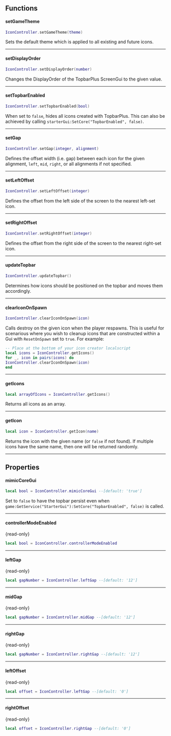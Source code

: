 ## Functions

#### setGameTheme
```lua
IconController.setGameTheme(theme)
```
Sets the default theme which is applied to all existing and future icons.

----
#### setDisplayOrder
```lua
IconController.setDisplayOrder(number)
```
Changes the DisplayOrder of the TopbarPlus ScreenGui to the given value.

----
#### setTopbarEnabled
```lua
IconController.setTopbarEnabled(bool)
```
When set to ``false``, hides all icons created with TopbarPlus. This can also be achieved by calling ``starterGui:SetCore("TopbarEnabled", false)``.

----
#### setGap
```lua
IconController.setGap(integer, alignment)
```
Defines the offset width (i.e. gap) between each icon for the given alignment, ``left``, ``mid``, ``right``, or all alignments if not specified. 

----
#### setLeftOffset
```lua
IconController.setLeftOffset(integer)
```
Defines the offset from the left side of the screen to the nearest left-set icon. 

----
#### setRightOffset
```lua
IconController.setRightOffset(integer)
```
Defines the offset from the right side of the screen to the nearest right-set icon. 

----
#### updateTopbar
```lua
IconController.updateTopbar()
```
Determines how icons should be positioned on the topbar and moves them accordingly.  

----
#### clearIconOnSpawn
```lua
IconController.clearIconOnSpawn(icon)
```
Calls destroy on the given icon when the player respawns. This is useful for scenarious where you wish to cleanup icons that are constructed within a Gui with ``ResetOnSpawn`` set to ``true``. For example:

```lua
-- Place at the bottom of your icon creator localscript
local icons = IconController.getIcons()
for _, icon in pairs(icons) do
IconController.clearIconOnSpawn(icon)
end
```

----
#### getIcons
```lua
local arrayOfIcons = IconController.getIcons()
```
Returns all icons as an array.

----
#### getIcon
```lua
local icon = IconController.getIcon(name)
```
Returns the icon with the given name (or ``false`` if not found). If multiple icons have the same name, then one will be returned randomly.

----



## Properties
#### mimicCoreGui
```lua
local bool = IconController.mimicCoreGui --[default: 'true']
```
Set to ``false`` to have the topbar persist even when ``game:GetService("StarterGui"):SetCore("TopbarEnabled", false)`` is called.

----
#### controllerModeEnabled
{read-only}
```lua
local bool = IconController.controllerModeEnabled
```

----
#### leftGap
{read-only}
```lua
local gapNumber = IconController.leftGap --[default: '12']
```

----
#### midGap
{read-only}
```lua
local gapNumber = IconController.midGap --[default: '12']
```

----
#### rightGap
{read-only}
```lua
local gapNumber = IconController.rightGap --[default: '12']
```

----
#### leftOffset
{read-only}
```lua
local offset = IconController.leftGap --[default: '0']
```

----
#### rightOffset
{read-only}
```lua
local offset = IconController.rightGap --[default: '0']
```
